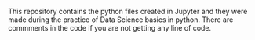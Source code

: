 This repository contains the python files created in Jupyter and they were made during the practice of Data Science basics in python. There are commments in the code if you are not getting any line of code.
